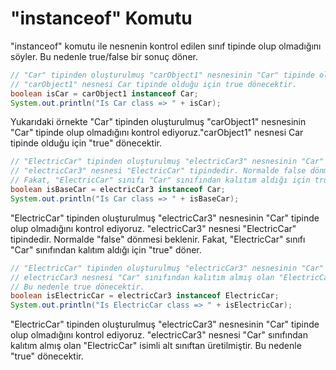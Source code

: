 

# &quot;instanceof&quot; Komutu

&quot;instanceof&quot; komutu ile nesnenin kontrol edilen sınıf tipinde olup olmadığını söyler. Bu nedenle true/false bir sonuç döner.

````java
// "Car" tipinden oluşturulmuş "carObject1" nesnesinin "Car" tipinde olup olmadığını kontrol ediyoruz.
// "carObject1" nesnesi Car tipinde olduğu için true dönecektir.
boolean isCar = carObject1 instanceof Car;
System.out.println("Is Car class => " + isCar);
````

Yukarıdaki örnekte &quot;Car&quot; tipinden oluşturulmuş &quot;carObject1&quot; nesnesinin &quot;Car&quot; tipinde olup olmadığını kontrol ediyoruz.&quot;carObject1&quot; nesnesi Car tipinde olduğu için &quot;true&quot; dönecektir.



````java
// "ElectricCar" tipinden oluşturulmuş "electricCar3" nesnesinin "Car" tipinde olup olmadığını kontrol ediyoruz.
// "electricCar3" nesnesi "ElectricCar" tipindedir. Normalde false dönmesi beklenir.
// Fakat, "ElectricCar" sınıfı "Car" sınıfından kalıtım aldığı için true döner.
boolean isBaseCar = electricCar3 instanceof Car;
System.out.println("Is Car class => " + isBaseCar);
````

&quot;ElectricCar&quot; tipinden oluşturulmuş &quot;electricCar3&quot; nesnesinin &quot;Car&quot; tipinde olup olmadığını kontrol ediyoruz. &quot;electricCar3&quot; nesnesi &quot;ElectricCar&quot; tipindedir. Normalde &quot;false&quot; dönmesi beklenir. Fakat, &quot;ElectricCar&quot; sınıfı &quot;Car&quot; sınıfından kalıtım aldığı için &quot;true&quot; döner.



````java
// "ElectricCar" tipinden oluşturulmuş "electricCar3" nesnesinin "Car" tipinde olup olmadığını kontrol ediyoruz.
// electricCar3 nesnesi "Car" sınıfından kalıtım almış olan "ElectricCar" isimli alt sınıftan üretilmiştir.
// Bu nedenle true dönecektir.
boolean isElectricCar = electricCar3 instanceof ElectricCar;
System.out.println("Is ElectricCar class => " + isElectricCar);
````

&quot;ElectricCar&quot; tipinden oluşturulmuş &quot;electricCar3&quot; nesnesinin &quot;Car&quot; tipinde olup olmadığını kontrol ediyoruz. &quot;electricCar3&quot; nesnesi &quot;Car&quot; sınıfından kalıtım almış olan &quot;ElectricCar&quot; isimli alt sınıftan üretilmiştir. Bu nedenle &quot;true&quot; dönecektir.
